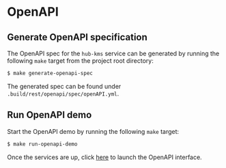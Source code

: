 # OpenAPI

## Generate OpenAPI specification

The OpenAPI spec for the `hub-kms` service can be generated by running the following `make` target from the project root directory:

```sh
$ make generate-openapi-spec
```

The generated spec can be found under `.build/rest/openapi/spec/openAPI.yml`.

## Run OpenAPI demo

Start the OpenAPI demo by running the following `make` target:

```sh
$ make run-openapi-demo
```

Once the services are up, click [here](http://localhost:8089/openapi/) to launch the OpenAPI interface.
